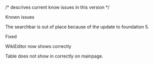 /* descrives current know issues in this version */

Known issues

The searchbar is out of place because of the update to foundation 5.

Fixed

WikiEditor now shows correctly

Table does not show in correctly on mainpage.
